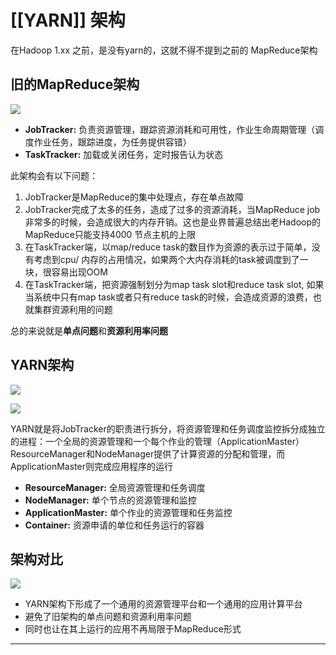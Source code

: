 # [[YARN]] 架构

在Hadoop 1.xx 之前，是没有yarn的，这就不得不提到之前的 MapReduce架构

## 旧的MapReduce架构

![](https://www.w3xue.com/img/up/2007-5-10/yarn-old-mapreduce.png)

-   **JobTracker:** 负责资源管理，跟踪资源消耗和可用性，作业生命周期管理（调度作业任务，跟踪进度，为任务提供容错）
-   **TaskTracker:** 加载或关闭任务，定时报告认为状态

此架构会有以下问题：

1.  JobTracker是MapReduce的集中处理点，存在单点故障
2.  JobTracker完成了太多的任务，造成了过多的资源消耗，当MapReduce job 非常多的时候，会造成很大的内存开销。这也是业界普遍总结出老Hadoop的MapReduce只能支持4000 节点主机的上限
3.  在TaskTracker端，以map/reduce task的数目作为资源的表示过于简单，没有考虑到cpu/ 内存的占用情况，如果两个大内存消耗的task被调度到了一块，很容易出现OOM
4.  在TaskTracker端，把资源强制划分为map task slot和reduce task slot, 如果当系统中只有map task或者只有reduce task的时候，会造成资源的浪费，也就集群资源利用的问题

总的来说就是**单点问题**和**资源利用率问题**

## YARN架构

![](https://www.w3xue.com/img/up/2007-5-10/yarn-architecture.png)

![](https://www.w3xue.com/img/up/2007-5-10/yarn-architecture-physical.png)

YARN就是将JobTracker的职责进行拆分，将资源管理和任务调度监控拆分成独立的进程：一个全局的资源管理和一个每个作业的管理（ApplicationMaster） ResourceManager和NodeManager提供了计算资源的分配和管理，而ApplicationMaster则完成应用程序的运行

-   **ResourceManager:** 全局资源管理和任务调度
-   **NodeManager:** 单个节点的资源管理和监控
-   **ApplicationMaster:** 单个作业的资源管理和任务监控
-   **Container:** 资源申请的单位和任务运行的容器

## 架构对比

![](https://www.w3xue.com/img/up/2007-5-10/hadoop-different.png)


- YARN架构下形成了一个通用的资源管理平台和一个通用的应用计算平台
- 避免了旧架构的单点问题和资源利用率问题
- 同时也让在其上运行的应用不再局限于MapReduce形式

---
